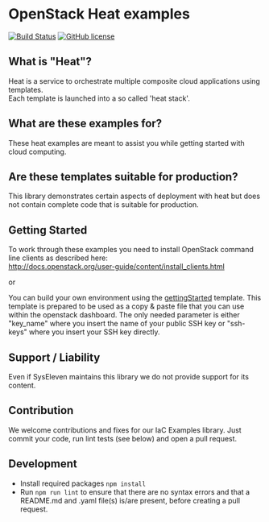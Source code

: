 # OpenStack Heat examples

[![Build Status](https://travis-ci.org/syseleven/heat-examples.svg?branch=master)](https://travis-ci.org/syseleven/heat-examples)
[![GitHub license](https://img.shields.io/github/license/syseleven/heat-examples.svg)](https://github.com/syseleven/heat-examples/blob/master/LICENSE)

## What is "Heat"?
Heat is a service to orchestrate multiple composite cloud applications using templates.  
Each template is launched into a so called 'heat stack'.

## What are these examples for?
These heat examples are meant to assist you while getting started with cloud computing.

## Are these templates suitable for production?
This library demonstrates certain aspects of deployment with heat but does not contain complete code that is suitable for production.

## Getting Started
To work through these examples you need to install OpenStack command line clients as described here:  
http://docs.openstack.org/user-guide/content/install_clients.html

or 

You can build your own environment using the [gettingStarted](gettingStarted/README.md) template.
This template is prepared to be used as a copy & paste file that you can use within the openstack dashboard. The only needed parameter is either "key_name" where you insert the name of your public SSH key or "ssh-keys" where you insert your SSH key directly.

## Support / Liability
Even if SysEleven maintains this library we do not provide support for its content.

## Contribution
We welcome contributions and fixes for our IaC Examples library. Just commit your code, run lint tests (see below) and open a pull request.

## Development

- Install required packages `npm install`
- Run `npm run lint` to ensure that there are no syntax errors and that a README.md and .yaml file(s) is/are present, before creating a pull request.
